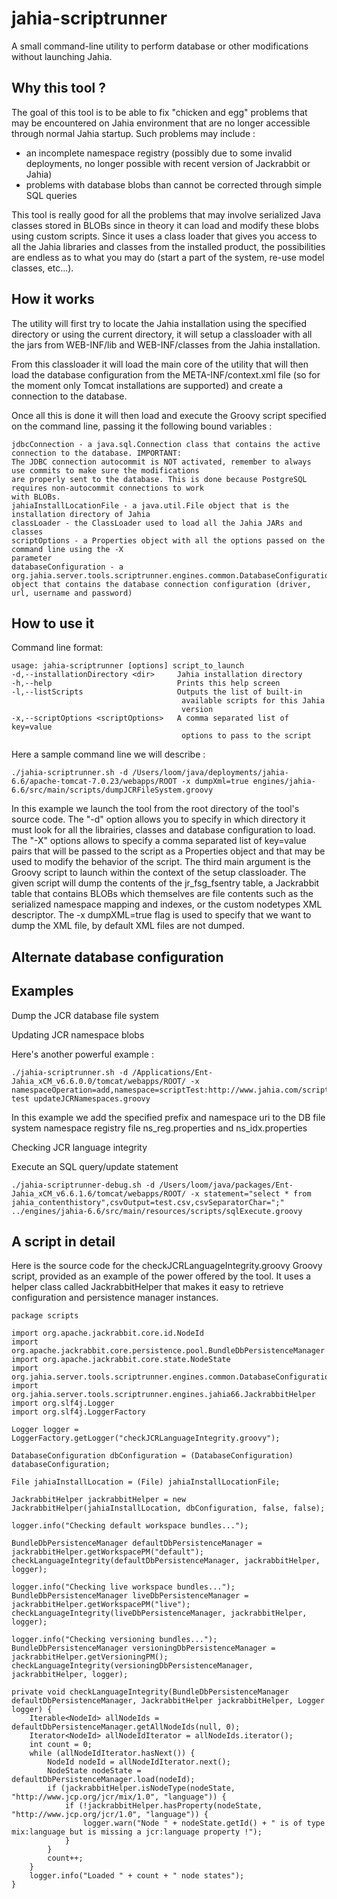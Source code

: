 jahia-scriptrunner
==================

A small command-line utility to perform database or other modifications without launching Jahia.

Why this tool ?
---------------

The goal of this tool is to be able to fix "chicken and egg" problems that may be encountered on
Jahia environment that are no longer accessible through normal Jahia startup. Such problems may
include :
- an incomplete namespace registry (possibly due to some invalid deployments, no longer possible
with recent version of Jackrabbit or Jahia)
- problems with database blobs than cannot be corrected through simple SQL queries

This tool is really good for all the problems that may involve serialized Java classes stored in
BLOBs since in theory it can load and modify these blobs using custom scripts. Since it uses a
class loader that gives you access to all the Jahia libraries and classes from the installed
product, the possibilities are endless as to what you may do (start a part of the system, re-use
model classes, etc...).

How it works
------------

The utility will first try to locate the Jahia installation using the specified directory or using
the current directory, it will setup a classloader with all the jars from WEB-INF/lib and WEB-INF/classes
from the Jahia installation.

From this classloader it will load the main core of the utility that will then load the database
configuration from the META-INF/context.xml file (so for the moment only Tomcat installations are
supported) and create a connection to the database.

Once all this is done it will then load and execute the Groovy script specified on the command line,
passing it the following bound variables :

    jdbcConnection - a java.sql.Connection class that contains the active connection to the database. IMPORTANT:
    The JDBC connection autocommit is NOT activated, remember to always use commits to make sure the modifications
    are properly sent to the database. This is done because PostgreSQL requires non-autocommit connections to work
    with BLOBs.
    jahiaInstallLocationFile - a java.util.File object that is the installation directory of Jahia
    classLoader - the ClassLoader used to load all the Jahia JARs and classes
    scriptOptions - a Properties object with all the options passed on the command line using the -X
    parameter
    databaseConfiguration - a org.jahia.server.tools.scriptrunner.engines.common.DatabaseConfiguration
    object that contains the database connection configuration (driver, url, username and password)

How to use it
-------------

Command line format:

    usage: jahia-scriptrunner [options] script_to_launch
    -d,--installationDirectory <dir>     Jahia installation directory
    -h,--help                            Prints this help screen
    -l,--listScripts                     Outputs the list of built-in
                                          available scripts for this Jahia
                                          version
    -x,--scriptOptions <scriptOptions>   A comma separated list of key=value
                                          options to pass to the script

Here a sample command line we will describe :

    ./jahia-scriptrunner.sh -d /Users/loom/java/deployments/jahia-6.6/apache-tomcat-7.0.23/webapps/ROOT -x dumpXml=true engines/jahia-6.6/src/main/scripts/dumpJCRFileSystem.groovy

In this example we launch the tool from the root directory of the tool's source code. The "-d"
 option allows you to specify in which directory it must look for all the librairies, classes and
 database configuration to load. The "-X" options allows to specify a comma separated list of key=value
 pairs that will be passed to the script as a Properties object and that may be used to modify the
 behavior of the script. The third main argument is the Groovy script to launch within the
 context of the setup classloader. The given script will dump the contents of the jr_fsg_fsentry table,
 a Jackrabbit table that contains BLOBs which themselves are file contents such as the serialized
 namespace mapping and indexes, or the custom nodetypes XML descriptor. The -x dumpXML=true flag is used
 to specify that we want to dump the XML file, by default XML files are not dumped.

Alternate database configuration
--------------------------------

Examples
--------

Dump the JCR database file system

Updating JCR namespace blobs

Here's another powerful example :

    ./jahia-scriptrunner.sh -d /Applications/Ent-Jahia_xCM_v6.6.0.0/tomcat/webapps/ROOT/ -x namespaceOperation=add,namespace=scriptTest:http://www.jahia.com/script-test updateJCRNamespaces.groovy

In this example we add the specified prefix and namespace uri to the DB file system namespace registry
file ns_reg.properties and ns_idx.properties

Checking JCR language integrity

Execute an SQL query/update statement

    ./jahia-scriptrunner-debug.sh -d /Users/loom/java/packages/Ent-Jahia_xCM_v6.6.1.6/tomcat/webapps/ROOT/ -x statement="select * from jahia_contenthistory",csvOutput=test.csv,csvSeparatorChar=";" ../engines/jahia-6.6/src/main/resources/scripts/sqlExecute.groovy

A script in detail
------------------

Here is the source code for the checkJCRLanguageIntegrity.groovy Groovy script, provided as an example of the power
offered by the tool. It uses a helper class called JackrabbitHelper that makes it easy to retrieve configuration and
persistence manager instances.

    package scripts

    import org.apache.jackrabbit.core.id.NodeId
    import org.apache.jackrabbit.core.persistence.pool.BundleDbPersistenceManager
    import org.apache.jackrabbit.core.state.NodeState
    import org.jahia.server.tools.scriptrunner.engines.common.DatabaseConfiguration
    import org.jahia.server.tools.scriptrunner.engines.jahia66.JackrabbitHelper
    import org.slf4j.Logger
    import org.slf4j.LoggerFactory

    Logger logger = LoggerFactory.getLogger("checkJCRLanguageIntegrity.groovy");

    DatabaseConfiguration dbConfiguration = (DatabaseConfiguration) databaseConfiguration;

    File jahiaInstallLocation = (File) jahiaInstallLocationFile;

    JackrabbitHelper jackrabbitHelper = new JackrabbitHelper(jahiaInstallLocation, dbConfiguration, false, false);

    logger.info("Checking default workspace bundles...");

    BundleDbPersistenceManager defaultDbPersistenceManager = jackrabbitHelper.getWorkspacePM("default");
    checkLanguageIntegrity(defaultDbPersistenceManager, jackrabbitHelper, logger);

    logger.info("Checking live workspace bundles...");
    BundleDbPersistenceManager liveDbPersistenceManager = jackrabbitHelper.getWorkspacePM("live");
    checkLanguageIntegrity(liveDbPersistenceManager, jackrabbitHelper, logger);

    logger.info("Checking versioning bundles...");
    BundleDbPersistenceManager versioningDbPersistenceManager = jackrabbitHelper.getVersioningPM();
    checkLanguageIntegrity(versioningDbPersistenceManager, jackrabbitHelper, logger);

    private void checkLanguageIntegrity(BundleDbPersistenceManager defaultDbPersistenceManager, JackrabbitHelper jackrabbitHelper, Logger logger) {
        Iterable<NodeId> allNodeIds = defaultDbPersistenceManager.getAllNodeIds(null, 0);
        Iterator<NodeId> allNodeIdIterator = allNodeIds.iterator();
        int count = 0;
        while (allNodeIdIterator.hasNext()) {
            NodeId nodeId = allNodeIdIterator.next();
            NodeState nodeState = defaultDbPersistenceManager.load(nodeId);
            if (jackrabbitHelper.isNodeType(nodeState, "http://www.jcp.org/jcr/mix/1.0", "language")) {
                if (!jackrabbitHelper.hasProperty(nodeState, "http://www.jcp.org/jcr/1.0", "language")) {
                    logger.warn("Node " + nodeState.getId() + " is of type mix:language but is missing a jcr:language property !");
                }
            }
            count++;
        }
        logger.info("Loaded " + count + " node states");
    }
